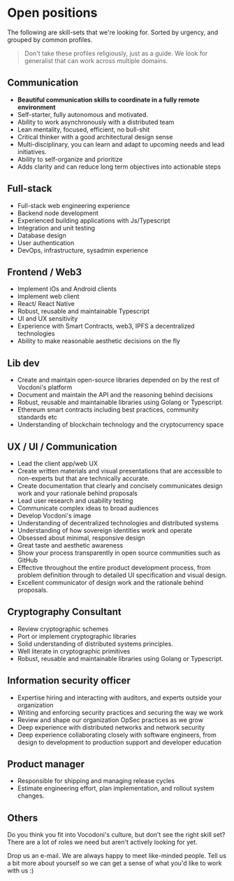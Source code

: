 # Open positions

The following are skill-sets that we're looking for. Sorted by urgency, and grouped by common profiles.

> Don't take these profiles religiously, just as a guide. We look for generalist that can work across multiple domains.

## Communication

- **Beautiful communication skills to coordinate in a fully remote environment**
- Self-starter, fully autonomous and motivated.
- Ability to work asynchronously with a distributed team
- Lean mentality, focused, efficient, no bull-shit
- Critical thinker with a good architectural design sense
- Multi-disciplinary, you can learn and adapt to upcoming needs and lead initiatives.
- Ability to self-organize and prioritize
- Adds clarity and can reduce long term objectives into actionable steps

## Full-stack
  
- Full-stack web engineering experience
- Backend node development
- Experienced building applications with Js/Typescript
- Integration and unit testing
- Database design
- User authentication
- DevOps, infrastructure, sysadmin experience

## Frontend / Web3

- Implement iOs and Android clients
- Implement web client
- React/ React Native
- Robust, reusable and maintainable Typescript
- UI and UX sensitivity
- Experience with Smart Contracts, web3, IPFS a decentralized technologies
- Ability to make reasonable aesthetic decisions on the fly

## Lib dev

- Create and maintain open-source libraries depended on by the rest of Vocdoni's platform
- Document and maintain the API and the reasoning behind decisions
- Robust, reusable and maintainable libraries using Golang or Typescript.
- Ethereum smart contracts including best practices, community standards etc
- Understanding of blockchain technology and the cryptocurrency space

## UX / UI / Communication

- Lead the client app/web UX
- Create written materials and visual presentations that are accessible to non-experts but that are technically accurate.
- Create documentation that clearly and concisely communicates design work and your rationale behind proposals
- Lead user research and usability testing
- Communicate complex ideas to broad audiences
- Develop Vocdoni's image
- Understanding of decentralized technologies and distributed systems
- Understanding of how sovereign identities work and operate
- Obsessed about minimal, responsive design
- Great taste and aesthetic awareness
- Show your process transparently in open source communities such as GitHub
- Effective throughout the entire product development process, from problem definition through to detailed UI specification and visual design.
- Excellent communicator of design work and the rationale behind proposals.

## Cryptography Consultant

- Review cryptographic schemes
- Port or implement cryptographic libraries
- Solid understanding of distributed systems principles.
- Well literate in cryptographic primitives
- Robust, reusable and maintainable libraries using Golang or Typescript.

## Information security officer

- Expertise hiring and interacting with auditors,  and experts outside your organization
- Writing and enforcing security practices and securing the way we work
- Review and shape our organization OpSec practices as we grow
- Deep experience with distributed networks and network security
- Deep experience collaborating closely with software engineers, from design to development to production support and developer education

## Product manager

- Responsible for shipping and managing release cycles
- Estimate engineering effort, plan implementation, and rollout system changes.

## Others

Do you think you fit into Vocodoni's culture, but don't see the right skill set?
There are a lot of roles we need but aren't actively looking for yet.

Drop us an e-mail. We are always happy to meet like-minded people.
Tell us a bit more about yourself so we can get a sense of what you'd like to work with us :)
